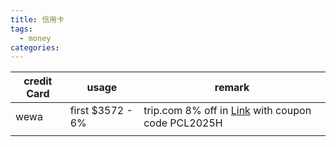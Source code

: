 ```yaml
---
title: 信用卡
tags:
  - money
categories:
---
```

| credit Card | usage            | remark                                                                      |
| ----------- | ---------------- | --------------------------------------------------------------------------- |
| wewa        | first $3572 - 6% | trip.com 8% off in [Link](https://bit.ly/3uYeJEc) with coupon code PCL2025H |
|             |                  |                                                                             |
